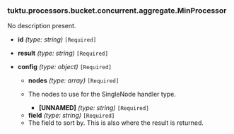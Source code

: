 ### tuktu.processors.bucket.concurrent.aggregate.MinProcessor
No description present.

  * **id** *(type: string)* `[Required]`

  * **result** *(type: string)* `[Required]`

  * **config** *(type: object)* `[Required]`

    * **nodes** *(type: array)* `[Required]`
    - The nodes to use for the SingleNode handler type.

      * **[UNNAMED]** *(type: string)* `[Required]`

    * **field** *(type: string)* `[Required]`
    - The field to sort by. This is also where the result is returned.

